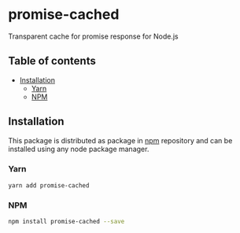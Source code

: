 # promise-cached

Transparent cache for promise response for Node.js

## Table of contents

<!-- vim-markdown-toc GFM -->

* [Installation](#installation)
	* [Yarn](#yarn)
	* [NPM](#npm)

<!-- vim-markdown-toc -->

## Installation

This package is distributed as package in [npm](https://www.npmjs.com/) repository and can be installed using any node package manager. 

### Yarn

```
yarn add promise-cached
```

### NPM

```bash
npm install promise-cached --save
```

